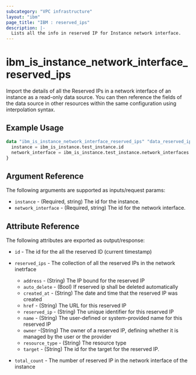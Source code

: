 ```yaml
---
subcategory: "VPC infrastructure"
layout: "ibm"
page_title: "IBM : reserved_ips"
description: |-
  Lists all the info in reserved IP for Instance network interface.
---
```


# ibm\_is_instance_network_interface_reserved_ips

Import the details of all the Reserved IPs in a network interface of an instance as a read-only data source. You can then reference the fields of the data source in other resources within the same configuration using interpolation syntax.

## Example Usage

```terraform
data "ibm_is_instance_network_interface_reserved_ips" "data_reserved_ips" {
  instance = ibm_is_instance.test_instance.id
  network_interface = ibm_is_instance.test_instance.network_interfaces.0.id
}
```

## Argument Reference

The following arguments are supported as inputs/request params:

* `instance` - (Required, string) The id for the instance.
* `network_interface` - (Required, string) The id for the network interface.


## Attribute Reference

The following attributes are exported as output/response:

- `id` - The id for the all the reserved ID (current timestamp)
- `reserved_ips` - The collection of all the reserved IPs in the network inetrface
   - `address` - (String) The IP bound for the reserved IP
   - `auto_delete` - (Bool) If reserved ip shall be deleted automatically
   - `created_at` - (String) The date and time that the reserved IP was created
   - `href` - (String) The URL for this reserved IP
   - `reserved_ip` - (String) The unique identifier for this reserved IP
   - `name` - (String) The user-defined or system-provided name for this reserved IP
   - `owner` -(String)  The owner of a reserved IP, defining whether it is managed by the user or the provider
   - `resource_type` - (String) The resource type
   - `target` - (String) The id for the target for the reserved IP.

- `total_count` - The number of reserved IP in the network interface of the instance

